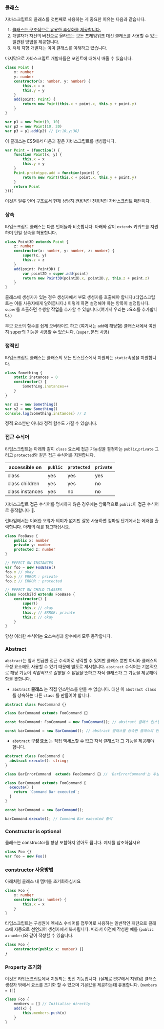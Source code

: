### 클래스

자바스크립트의 클래스를 첫번째로 사용하는 게 중요한 이유는 다음과 같습니다.

1. [클래스는 구조적으로 유용한 추상화를 제공합니다.](./tips/classesAreUseful.md)
1. 개발자가 자신의 버전으로 올라오는 모든 프레임워크 대신 클레스를 사용할 수 있는 일관된 방법을 제공합니다.
1. 객체 지향 개발자는 이미 클래스를 이해하고 있습니다.

마지막으로 자바스크립트 개발자들은 포인트에 대해서 배울 수 있습니다.

```ts
class Point {
    x: number
    y: number
    constructor(x: number, y: number) {
        this.x = x
        this.y = y
    }
    add(point: Point) {
        return new Point(this.x + point.x, this.y + point.y)
    }
}

var p1 = new Point(0, 10)
var p2 = new Point(10, 20)
var p3 = p1.add(p2) // {x:10,y:30}
```

이 클래스는 ES5에서 다음과 같은 자바스크립트를 생성합니다.

```ts
var Point = (function() {
    function Point(x, y) {
        this.x = x
        this.y = y
    }
    Point.prototype.add = function(point) {
        return new Point(this.x + point.x, this.y + point.y)
    }
    return Point
})()
```

이것은 일류 언어 구조로서 현재 상당히 관용적인 전통적인 자바스크립트 패턴이다.

### 상속

타입스크립트 클래스는 다른 언어들과 비슷합니다. 아래와 같이 `extends` 키워드를 지원하며 단일 상속을 허용합니다.

```ts
class Point3D extends Point {
    z: number
    constructor(x: number, y: number, z: number) {
        super(x, y)
        this.z = z
    }
    add(point: Point3D) {
        var point2D = super.add(point)
        return new Point3D(point2D.x, point2D.y, this.z + point.z)
    }
}
```

클래스에 생성자가 있는 경우 생성자에서 부모 생성자를 호출해야 합니다.(타입스크립트는 이를 사용자에게 알려줍니다.) 이렇게 하면 설정해야 하는 항목이 설정됩니다. `super`를 호출하면 수행할 작업을 추가할 수 있습니다.(여기서 우리는 `z`요소를 추가합니다.)

부모 요소의 함수를 쉽게 오버라이드 하고 (여기서는 `add`에 해당함) 클래스내에서 여전히 super의 기능을 사용할 수 있습니다. (`super.`문법 사용)

### 정적인

타입스크립트 클래스는 클래스의 모든 인스턴스에서 지원되는 `static`속성을 지원합니다.

```ts
class Something {
    static instances = 0
    constructor() {
        Something.instances++
    }
}

var s1 = new Something()
var s2 = new Something()
console.log(Something.instances) // 2
```

정적 요소뿐만 아니라 정적 함수도 가질 수 있습니다.

### 접근 수식어

타입스크립트는 아래와 같이 `class` 요소에 접근 가능성을 결정하는 `public`,`private` 그리고 `protected`와 같은 접근 수식어를 지원합니다.

| accessible on   | `public` | `protected` | `private` |
| --------------- | -------- | ----------- | --------- |
| class           | yes      | yes         | yes       |
| class children  | yes      | yes         | no        |
| class instances | yes      | no          | no        |

자바스크립트 접근 수식어를 명시하지 않은 경우에는 암묵적으로 `public`이 접근 수식어로 동작합니다 🌹.

런타임에서는 이러한 오류가 의미가 없지만 잘못 사용하면 컴파일 단계에서는 에러를 출력합니다. 아래의 예를 참고하십시요.

```ts
class FooBase {
    public x: number
    private y: number
    protected z: number
}

// EFFECT ON INSTANCES
var foo = new FooBase()
foo.x // okay
foo.y // ERROR : private
foo.z // ERROR : protected

// EFFECT ON CHILD CLASSES
class FooChild extends FooBase {
    constructor() {
        super()
        this.x // okay
        this.y // ERROR: private
        this.z // okay
    }
}
```

항상 이러한 수식어는 요소속성과 함수에서 모두 동작합니다.

### Abstract

`abstract`는 앞서 언급한 접근 수식어로 생각할 수 있지만 클래스 뿐만 아니라 클래스의 구성 요소에도 사용할 수 있기 때문에 별도로 제시합니다. `abstract` 수식어는 기본적으로 해당 기능이 *직접적으로 실행될 수 없음을* 뜻하고 자식 클래스가 그 기능을 제공해야 함을 뜻합니다.

* `abstract` **클래스** 는 직접 인스턴스를 만들 수 없습니다. 대신 이 `abstract class` 를 상속하는 다른 `class` 를 만들어야 합니다.

```ts
abstract class FooCommand {}

class BarCommand extends FooCommand {}

const fooCommand: FooCommand = new FooCommand(); // abstract 클래스 인스턴스는 생성할 수 없음.

const barCommand = new BarCommand(); // abstract 클래스를 상속한 클래스의 인스턴스는 생성 가능.
```

* `abstract` **구성 요소** 는 직접 액세스할 수 없고 자식 클래스가 그 기능을 제공해야 함니다.

```ts
abstract class FooCommand {
  abstract execute(): string;
}

class BarErrorCommand  extends FooCommand {} // 'BarErrorCommand'는 추상(abstract) 멤버인 'execute'를 제공해야 함.

class BarCommand extends FooCommand {
  execute() {
    return `Command Bar executed`;
  }
}

const barCommand = new BarCommand();

barCommand.execute(); // Command Bar executed 출력
```

### Constructor is optional

클래스는 constructor를 항상 포함하지 않아도 됩니다. 예제를 참조하십시요

```ts
class Foo {}
var foo = new Foo()
```

### constructor 사용방법

아래처럼 클래스 내 멤버를 초기화하십시요

```ts
class Foo {
    x: number
    constructor(x: number) {
        this.x = x
    }
}
```

타입스크립트는 구성원에 엑세스 수식어를 접두어로 사용하는 일반적인 패턴으로 클래스에 자동으로 선언되어 생성자에서 복사됩니다. 따라서 이전에 작성한 예를 (`public x:number`)와 같이 작성할 수 있습니다.

```ts
class Foo {
    constructor(public x: number) {}
}
```

### Property 초기화

이것은 타입스크립트에서 지원되는 멋진 기능입니다. (실제로 ES7에서 지원됨) 클래스 생성자 밖에서 요소를 초기화 할 수 있으며 기본값을 제공하는데 유용합니다. (`members = []`)

```ts
class Foo {
    members = [] // Initialize directly
    add(x) {
        this.members.push(x)
    }
}
```
